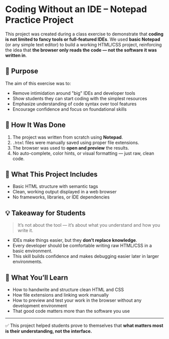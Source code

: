 # Coding Without an IDE – Notepad Practice Project

This project was created during a class exercise to demonstrate that **coding is not limited to fancy tools or full-featured IDEs**. We used **basic Notepad** (or any simple text editor) to build a working HTML/CSS project, reinforcing the idea that **the browser only reads the code — not the software it was written in**.

## 🎯 Purpose

The aim of this exercise was to:
- Remove intimidation around "big" IDEs and developer tools
- Show students they can start coding with the simplest resources
- Emphasize understanding of code syntax over tool features
- Encourage confidence and focus on foundational skills

## 🧱 How It Was Done

1. The project was written from scratch using **Notepad**.
2. `.html` files were manually saved using proper file extensions.
3. The browser was used to **open and preview** the results.
4. No auto-complete, color hints, or visual formatting — just raw, clean code.

## 📌 What This Project Includes

- Basic HTML structure with semantic tags
- Clean, working output displayed in a web browser
- No frameworks, libraries, or IDE dependencies

## 💡 Takeaway for Students

> It’s not about the tool — it’s about what you understand and how you write it.

- IDEs make things easier, but they **don’t replace knowledge**.
- Every developer should be comfortable writing raw HTML/CSS in a basic environment.
- This skill builds confidence and makes debugging easier later in larger environments.

## 🧠 What You’ll Learn

- How to handwrite and structure clean HTML and CSS
- How file extensions and linking work manually
- How to preview and test your work in the browser without any development environment
- That good code matters more than the software you use

---

✅ This project helped students prove to themselves that **what matters most is their understanding, not the interface.**
